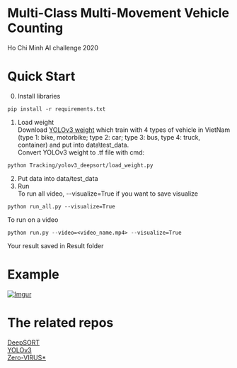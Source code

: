 # Multi-Class Multi-Movement Vehicle Counting
Ho Chi Minh AI challenge 2020
# Quick Start
0. Install libraries 
```
pip install -r requirements.txt
```
1. Load weight  
Download [YOLOv3 weight](https://drive.google.com/file/d/1nzoJrKI2Q26GfqiCK0yJ39YQaW6Gepyp/view?usp=sharing) which train with 4 types of vehicle in VietNam (type 1: bike, motorbike; type 2: car; type 3: bus, type 4: truck, container) and put into data\test_data.   
Convert YOLOv3 weight to .tf file with cmd:
```
python Tracking/yolov3_deepsort/load_weight.py
```
2. Put data into data/test_data
3. Run  
To run all video, --visualize=True if you want to save visualize 
```
python run_all.py --visualize=True
```
To run on a video
```
python run.py --video=<video_name.mp4> --visualize=True
```
Your result saved in Result folder

# Example
[![Imgur](Visualize/visualize.gif)](https://youtu.be/RuBIjW7oBpM)
# The related repos
[DeepSORT](https://github.com/theAIGuysCode/yolov3_deepsort)  
[YOLOv3](https://arxiv.org/abs/1804.02767)  
[Zero-VIRUS*](https://github.com/Lijun-Yu/zero_virus)  
